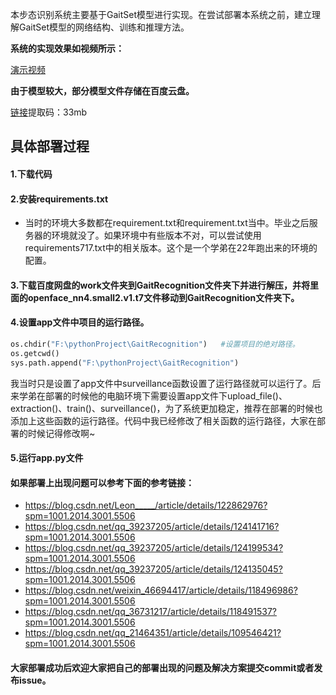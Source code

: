 本步态识别系统主要基于GaitSet模型进行实现。在尝试部署本系统之前，建立理解GaitSet模型的网络结构、训练和推理方法。

**系统的实现效果如视频所示：**

[演示视频](https://www.bilibili.com/video/BV12f4y1G7V5/)

**由于模型较大，部分模型文件存储在百度云盘。**

[链接](https://pan.baidu.com/s/1N-kopPL-vr5GROWb7bqH4w )提取码：33mb 

## 具体部署过程

#### 1.下载代码

#### 2.安装requirements.txt
- 当时的环境大多数都在requirement.txt和requirement.txt当中。毕业之后服务器的环境就没了。如果环境中有些版本不对，可以尝试使用requirements717.txt中的相关版本。这个是一个学弟在22年跑出来的环境的配置。

#### 3.下载百度网盘的work文件夹到GaitRecognition文件夹下并进行解压，并将里面的openface_nn4.small2.v1.t7文件移动到GaitRecognition文件夹下。

#### 4.设置app文件中项目的运行路径。

```python
os.chdir("F:\pythonProject\GaitRecognition")   #设置项目的绝对路径。
os.getcwd()
sys.path.append("F:\pythonProject\GaitRecognition")
```
我当时只是设置了app文件中surveillance函数设置了运行路径就可以运行了。后来学弟在部署的时候他的电脑环境下需要设置app文件下upload_file()、extraction()、train()、surveillance()，为了系统更加稳定，推荐在部署的时候也添加上这些函数的运行路径。代码中我已经修改了相关函数的运行路径，大家在部署的时候记得修改啊~

#### 5.运行app.py文件


#### 如果部署上出现问题可以参考下面的参考链接：
- https://blog.csdn.net/Leon_____/article/details/122862976?spm=1001.2014.3001.5506
- https://blog.csdn.net/qq_39237205/article/details/124141716?spm=1001.2014.3001.5506
- https://blog.csdn.net/qq_39237205/article/details/124199534?spm=1001.2014.3001.5506
- https://blog.csdn.net/qq_39237205/article/details/124135045?spm=1001.2014.3001.5506
- https://blog.csdn.net/weixin_46694417/article/details/118496986?spm=1001.2014.3001.5506
- https://blog.csdn.net/qq_36731217/article/details/118491537?spm=1001.2014.3001.5506
- https://blog.csdn.net/qq_21464351/article/details/109546421?spm=1001.2014.3001.5506
#### 大家部署成功后欢迎大家把自己的部署出现的问题及解决方案提交commit或者发布issue。
